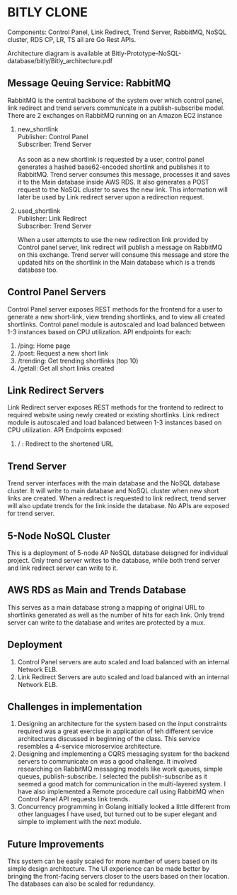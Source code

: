 
# BITLY CLONE

Components: Control Panel, Link Redirect, Trend Server, RabbitMQ, NoSQL cluster, RDS
CP, LR, TS all are Go Rest APIs.

Architecture diagram is available at Bitly-Prototype-NoSQL-database/bitly/Bitly_architecture.pdf

## Message Qeuing Service: RabbitMQ
RabbitMQ is the central backbone of the system over which control panel, link redirect and trend servers communicate in a publish-subscribe model.
There are 2 exchanges on RabbitMQ running on an Amazon EC2 instance
1. new_shortlink </br>
   Publisher: Control Panel</br>
   Subscriber: Trend Server</br>
   </br>
   As soon as a new shortlink is requested by a user, control panel generates a hashed base62-encoded shortlink and publishes   it to RabbitMQ. 
   Trend server consumes this message, processes it and saves it to the Main database inside AWS RDS. It also generates a POST request to the NoSQL cluster to saves the new link. This information will later be used by Link redirect server upon a redirection request.
   
2. used_shortlink</br>
   Publisher: Link Redirect</br>
   Subscriber: Trend Server</br>
   
   When a user attempts to use the new redirection link provided by Control panel server, link redirect will publish a message on RabbitMQ on this exchange. Trend server will consume this message and store the updated hits on the shortlink in the Main database which is a trends database too.
   
## Control Panel Servers
Control Panel server exposes REST methods for the frontend for a user to generate a new short-link, view trending shortlinks, and to view all created shortlinks. Control panel module is autoscaled and load balanced between 1-3 instances based on CPU utilization.
API endpoints for each:
1. /ping: Home page
2. /post: Request a new short link
3. /trending: Get trending shortlinks (top 10)
4. /getall: Get all short links created


## Link Redirect Servers
Link Redirect server exposes REST methods for the frontend to redirect to required website using newly created or existing shortlinks. Link redirect module is autoscaled and load balanced between 1-3 instances based on CPU utilization.
API Endpoints exposed:
1. / : Redirect to the shortened URL


## Trend Server
Trend server interfaces with the main database and the NoSQL database cluster. It will write to main database and NoSQL cluster when new short links are created. When a redirect is requested to link redirect, trend server will also update trends for the link inside the database.
No APIs are exposed for trend server.



## 5-Node NoSQL Cluster
This is a deployment of 5-node AP NoSQL database deisgned for individual project. Only trend server writes to the database, while both trend server and link redirect server can write to it.


## AWS RDS as Main and Trends Database
This serves as a main database strong a mapping of original URL to shortlinks generated as well as the number of hits for each link. Only trend server can write to the database and writes are protected by a mux.


## Deployment
1. Control Panel servers are auto scaled and load balanced with an internal Network ELB. 
2. Link Redirect Servers are auto scaled and load balanced with an internal Network ELB.

## Challenges in implementation
1. Designing an architecture for the system based on the input constraints required was a great exercise in application of teh different service architectures discussed in beginning of the class. This service resembles a 4-service microservice architecture. 
2. Designing and implementing a CQRS messaging system for the backend servers to communicate on was a good challenge. It involved researching on RabbitMQ messaging models like work queues, simple queues, publish-subscribe. I selected the publish-subscribe as it seemed a good match for communication in the multi-layered system. I have also implemented a Remote procedure call using RabbitMQ when Control Panel API requests link trends.
3. Concurrency programming in Golang initially looked a little different from other languages I have used, but turned out to be super elegant and simple to implement with the next module.

## Future Improvements
This system can be easily scaled for more number of users based on its simple design architecture. The UI experience can be made better by bringing the front-facing servers closer to the users based on their location. The databases can also be scaled for redundancy.

